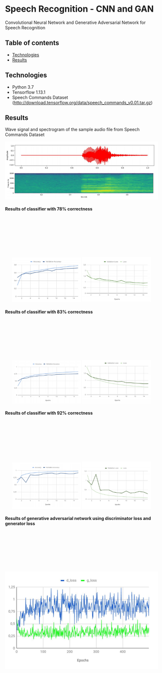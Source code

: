# Speech Recognition - CNN and GAN
Convolutional Neural Network and Generative Adversarial Network for Speech Recognition

## Table of contents
* [Technologies](#technologies)
* [Results](#Results)

## Technologies
* Python 3.7
* Tensorflow 1.13.1
* Speech Commands Dataset (http://download.tensorflow.org/data/speech_commands_v0.01.tar.gz)

## Results
Wave signal and spectrogram of the sample audio file from Speech Commands Dataset

![screenshot](./png/spectogram.PNG)



#### Results of classifier with 78% correctness

<p align="center" style="margin-top: 150px;">
  <img style="display: inline-block;" width="45%" src="./png/classifier1_acc.PNG">
  <img style="display: inline-block;" width="45%" src="./png/classifier1_val.PNG">
 </p>

#### Results of classifier with 83% correctness
<p align="center" style="margin-top: 150px;">
  <img style="display: inline-block;" width="45%"  src="./png/classifier2_acc.PNG">
  <img style="display: inline-block;" width="45%" src="./png/classifier2_val.PNG">
 </p>


#### Results of classifier with 92% correctness
<p align="center" style="margin-top: 150px;">
  <img style="display: inline-block;" width="45%" src="./png/classifier3_acc.PNG">
  <img style="display: inline-block;" width="45%" src="./png/classifier3_val.PNG">
 </p>


#### Results of generative adversarial network using discriminator loss and generator loss
<p align="center" style="margin-top: 150px;">
  <img style="display: inline-block;" src="./png/gan.PNG">
 </p>


